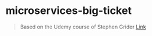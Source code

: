 # microservices-big-ticket

> Based on the Udemy course of Stephen Grider [Link](https://udemy.com/course/microservices-with-node-js-and-react)